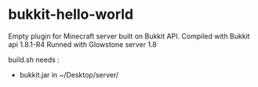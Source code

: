 bukkit-hello-world
==================

Empty plugin for Minecraft server built on Bukkit API.
Compiled with Bukkit api 1.8.1-R4
Runned with Glowstone server 1.8

build.sh needs :
* bukkit.jar in ~/Desktop/server/

